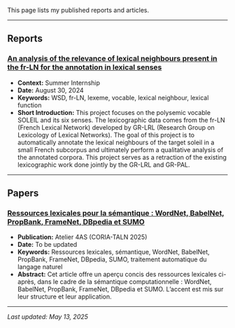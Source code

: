 This page lists my published reports and articles.

---

## Reports

### [An analysis of the relevance of lexical neighbours present in the fr-LN for the annotation in lexical senses](https://perso.atilf.fr/sollinge/wp-content/uploads/sites/13/2025/04/Stage_Ahana__Copy.pdf)
* **Context:** Summer Internship
* **Date:** August 30, 2024
* **Keywords:** WSD, fr-LN, lexeme, vocable, lexical neighbour, lexical function
* **Short Introduction:** This project focuses on the polysemic vocable SOLEIL and its six senses. The lexicographic data comes from the fr-LN (French Lexical Network) developed by GR-LRL (Research Group on Lexicology of Lexical Networks). The goal of this project is to automatically annotate the lexical neighbours of the target soleil in a small French subcorpus and ultimately perform a qualitative analysis of the annotated corpora. This project serves as a retraction of the existing lexicographic work done jointly by the GR-LRL and GR-PAL.


---

## Papers

### [Ressources lexicales pour la sémantique : WordNet, BabelNet, PropBank, FrameNet, DBpedia et SUMO](https://drive.google.com/file/d/1bbT3yRg9PplWLnmTsocCDbWU_tVeW07p/view?usp=sharing)
* **Publication:** Atelier 4AS (CORIA-TALN 2025)
* **Date:** To be updated
* **Keywords:**  Ressources lexicales, sémantique, WordNet, BabelNet, PropBank, FrameNet, DBpedia, SUMO, traitement automatique du langage naturel
* **Abstract:** Cet article offre un aperçu concis des ressources lexicales ci-après, dans le cadre de la sémantique computationnelle : WordNet, BabelNet, PropBank, FrameNet, DBpedia et SUMO. L’accent est mis sur leur structure et leur application.



---


*Last updated: May 13, 2025*


